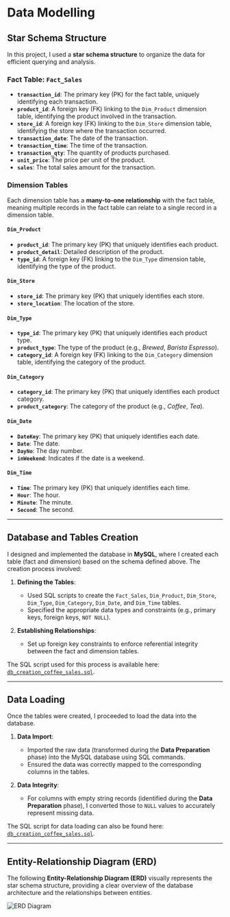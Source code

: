 # Data Modelling

## Star Schema Structure

In this project, I used a **star schema structure** to organize the data for efficient querying and analysis.

### Fact Table: `Fact_Sales`

- **`transaction_id`**: The primary key (PK) for the fact table, uniquely identifying each transaction.
- **`product_id`**: A foreign key (FK) linking to the `Dim_Product` dimension table, identifying the product involved in the transaction.
- **`store_id`**: A foreign key (FK) linking to the `Dim_Store` dimension table, identifying the store where the transaction occurred.
- **`transaction_date`**: The date of the transaction.
- **`transaction_time`**: The time of the transaction.
- **`transaction_qty`**: The quantity of products purchased.
- **`unit_price`**: The price per unit of the product.
- **`sales`**: The total sales amount for the transaction.

### Dimension Tables

Each dimension table has a **many-to-one relationship** with the fact table, meaning multiple records in the fact table can relate to a single record in a dimension table.

#### `Dim_Product`

- **`product_id`**: The primary key (PK) that uniquely identifies each product.
- **`product_detail`**: Detailed description of the product.
- **`type_id`**: A foreign key (FK) linking to the `Dim_Type` dimension table, identifying the type of the product.

#### `Dim_Store`

- **`store_id`**: The primary key (PK) that uniquely identifies each store.
- **`store_location`**: The location of the store.

#### `Dim_Type`

- **`type_id`**: The primary key (PK) that uniquely identifies each product type.
- **`product_type`**: The type of the product (e.g., *Brewed*, *Barista Espresso*).
- **`category_id`**: A foreign key (FK) linking to the `Dim_Category` dimension table, identifying the category of the product.

#### `Dim_Category`

- **`category_id`**: The primary key (PK) that uniquely identifies each product category.
- **`product_category`**: The category of the product (e.g., *Coffee*, *Tea*).

#### `Dim_Date`

- **`DateKey`**: The primary key (PK) that uniquely identifies each date.
- **`Date`**: The date.
- **`DayNo`**: The day number.
- **`inWeekend`**: Indicates if the date is a weekend.

#### `Dim_Time`

- **`Time`**: The primary key (PK) that uniquely identifies each time.
- **`Hour`**: The hour.
- **`Minute`**: The minute.
- **`Second`**: The second.

---

## Database and Tables Creation

I designed and implemented the database in **MySQL**, where I created each table (fact and dimension) based on the schema defined above. The creation process involved:

1. **Defining the Tables**:  
   - Used SQL scripts to create the `Fact_Sales`, `Dim_Product`, `Dim_Store`, `Dim_Type`, `Dim_Category`, `Dim_Date`, and `Dim_Time` tables.  
   - Specified the appropriate data types and constraints (e.g., primary keys, foreign keys, `NOT NULL`).

2. **Establishing Relationships**:  
   - Set up foreign key constraints to enforce referential integrity between the fact and dimension tables.

The SQL script used for this process is available here: [`db_creation_coffee_sales.sql`](db_creation_coffee_sales.sql).

---

## Data Loading

Once the tables were created, I proceeded to load the data into the database.

1. **Data Import**:  
   - Imported the raw data (transformed during the **Data Preparation** phase) into the MySQL database using SQL commands.  
   - Ensured the data was correctly mapped to the corresponding columns in the tables.

2. **Data Integrity**:  
   - For columns with empty string records (identified during the **Data Preparation** phase), I converted those to `NULL` values to accurately represent missing data.

The SQL script for data loading can also be found here: [`db_creation_coffee_sales.sql`](db_creation_coffee_sales.sql).

---

## Entity-Relationship Diagram (ERD)

The following **Entity-Relationship Diagram (ERD)** visually represents the star schema structure, providing a clear overview of the database architecture and the relationships between entities.

![ERD Diagram](path_to_erd_image.png) <!-- Replace with the actual path to your ERD image -->
